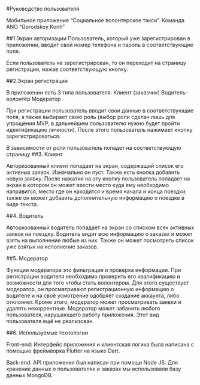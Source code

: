 #Руководство пользователя

Мобильное приложение “Социальное волонтерское такси”.
Команда ANO “Gorodskoy Konh”

 ##1.Экран авторизации
Пользователь, который уже зарегистрирован в приложении, вводит свой номер телефона и пароль в соответствующие поля.

Если пользователь не зарегистрирован, то он переходит на страницу регистрации, нажав соответствующую кнопку.

 ##2.Экран регистрации

В приложении есть 3 типа пользователя:
Клиент (заказчик)
Водитель-волонтёр
Модератор

При регистрации пользователь вводит свои данные в соответствующие поля, а также выбирает свою роль (выбор роли сделан лишь для упрощения MVP, в дальнейшем пользователю нужно будет пройти идентификацию личности). После этого пользователь нажимает кнопку зарегистрироваться.

В зависимости от роли пользователь попадет на соответствующую страницу
##3. Клиент

Авторизованный клиент попадает на экран, содержащий список его активных заявок. Изначально он пуст. Также есть кнопка добавить новую заявку. После нажатия на эту кнопку пользователь попадает на экран в котором он может ввести место куда ему необходимо направится, место где он находится и время начала и конца поездки, также он может добавить дополнительную информацию о поездке в виде текста.

##4. Водитель

Авторизованный водитель попадает на экран со списком всех активных заявок на поездку. Водитель видит всю информацию о заказах и может взять на выполнение любые из них. Также он может посмотреть список уже взятых на исполнение заказов.

##5. Модератор

Функции модератора это фильтрация и проверка информации. При регистрации водителя необходимо проверить его квалификацию и возможности для того чтобы стать волонтером. Для этого существует модератор, он просматривают регистрационную информацию о водителе и на своё усмотрение одобряет создание аккаунта, либо отклоняет. Кроме этого, модератор может просматривать заявки и удалять некорректные. Модератор может забанить любого пользователя, нарушающего работу приложения. Этот вид пользователя ещё не реализован.

##6. Используемые технологии

Front-end:
Интерфейс приложения и клиентская логика была написана с помощью фреймворка Flutter на языке Dart.

Back-end:
API приложения был написан при помощи  Node JS. Для хранение данных о пользователях и заказах мы использовали базу данных MongoDB.

